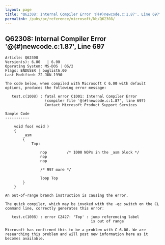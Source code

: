 ```yaml
---
layout: page
title: "Q62308: Internal Compiler Error '@(#)newcode.c:1.87', Line 697"
permalink: /pubs/pc/reference/microsoft/kb/Q62308/
---
```


## Q62308: Internal Compiler Error '@(#)newcode.c:1.87', Line 697

	Article: Q62308
	Version(s): 6.00   | 6.00
	Operating System: MS-DOS | OS/2
	Flags: ENDUSER | buglist6.00
	Last Modified: 22-JUN-1990
	
	The code below, when compiled with Microsoft C 6.00 with default
	options, produces the following error message:
	
	   test.c(1008) : fatal error C1001: Internal Compiler Error
	                  (compiler file '@(#)newcode.c:1.87', line 697)
	                  Contact Microsoft Product Support Services
	
	Sample Code
	-----------
	
	    void foo( void )
	    {
	        _asm
	        {
	            Top:
	
	                nop         /* 1000 NOPs in the _asm block */
	                nop
	                nop
	
	                /* 997 more */
	
	                loop Top
	        }
	    }
	
	An out-of-range branch instruction is causing the error.
	
	The quick compiler, which may be invoked with the -qc switch on the CL
	command line, correctly generates this error:
	
	   test.c(1008) : error C2427: 'Top' : jump referencing label
	                                       is out of range
	
	Microsoft has confirmed this to be a problem with C 6.00. We are
	researching this problem and will post new information here as it
	becomes available.
